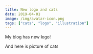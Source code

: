 ```yaml
---
title: New logo and cats
date: 2019-04-01
image: /img/avatar-icon.png
tags: ["cats", "logo", "illustration"]
---
```


My blog has new logo!

And here is picture of cats


